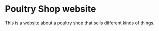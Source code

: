 # Poultry Shop website
This is a website about a poultry shop that sells different kinds of things.
